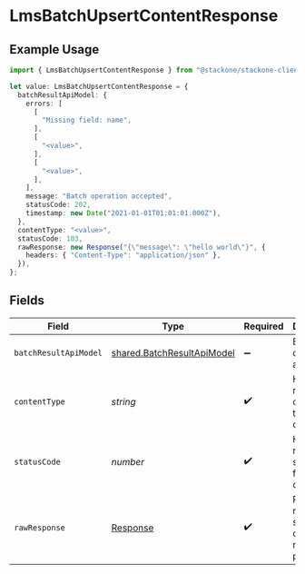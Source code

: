 # LmsBatchUpsertContentResponse

## Example Usage

```typescript
import { LmsBatchUpsertContentResponse } from "@stackone/stackone-client-ts/sdk/models/operations";

let value: LmsBatchUpsertContentResponse = {
  batchResultApiModel: {
    errors: [
      [
        "Missing field: name",
      ],
      [
        "<value>",
      ],
      [
        "<value>",
      ],
    ],
    message: "Batch operation accepted",
    statusCode: 202,
    timestamp: new Date("2021-01-01T01:01:01.000Z"),
  },
  contentType: "<value>",
  statusCode: 103,
  rawResponse: new Response("{\"message\": \"hello world\"}", {
    headers: { "Content-Type": "application/json" },
  }),
};
```

## Fields

| Field                                                                           | Type                                                                            | Required                                                                        | Description                                                                     |
| ------------------------------------------------------------------------------- | ------------------------------------------------------------------------------- | ------------------------------------------------------------------------------- | ------------------------------------------------------------------------------- |
| `batchResultApiModel`                                                           | [shared.BatchResultApiModel](../../../sdk/models/shared/batchresultapimodel.md) | :heavy_minus_sign:                                                              | Batch operation accepted                                                        |
| `contentType`                                                                   | *string*                                                                        | :heavy_check_mark:                                                              | HTTP response content type for this operation                                   |
| `statusCode`                                                                    | *number*                                                                        | :heavy_check_mark:                                                              | HTTP response status code for this operation                                    |
| `rawResponse`                                                                   | [Response](https://developer.mozilla.org/en-US/docs/Web/API/Response)           | :heavy_check_mark:                                                              | Raw HTTP response; suitable for custom response parsing                         |